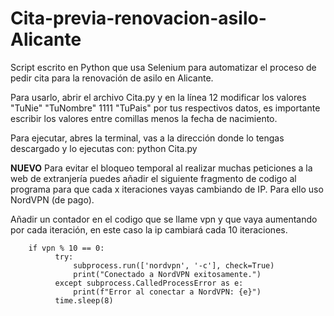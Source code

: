 # Cita-previa-renovacion-asilo-Alicante
  Script escrito en Python que usa Selenium para automatizar el proceso de pedir cita para la renovación de asilo en Alicante.

  Para usarlo, abrir el archivo Cita.py y en la línea 12 modificar los valores "TuNie" "TuNombre" 1111 "TuPais" por tus respectivos datos, es importante 
  escribir los valores entre comillas menos la fecha de nacimiento.

  Para ejecutar, abres la terminal, vas a la dirección donde lo tengas descargado y lo ejecutas con: python Cita.py

  **NUEVO**
  Para evitar el bloqueo temporal al realizar muchas peticiones a la web de extranjería puedes añadir el siguiente fragmento de codigo al programa para que cada x 
  iteraciones vayas cambiando de IP. Para ello uso NordVPN (de pago).

  Añadir un contador en el codigo que se llame vpn y que vaya aumentando por cada iteración, en este caso la ip cambiará cada 10 iteraciones.
  ```
      if vpn % 10 == 0:
            try:
                subprocess.run(['nordvpn', '-c'], check=True)
                print("Conectado a NordVPN exitosamente.")
            except subprocess.CalledProcessError as e:
                print(f"Error al conectar a NordVPN: {e}")
            time.sleep(8)
```
  
